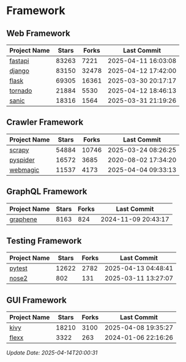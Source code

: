 # Framework

## Web Framework
| Project Name | Stars | Forks | Last Commit |
| ------------ | ----- | ----- | ----------- |
| [fastapi](https://github.com/fastapi/fastapi) | 83263 | 7221 | 2025-04-11 16:03:08 |
| [django](https://github.com/django/django) | 83150 | 32478 | 2025-04-12 17:42:00 |
| [flask](https://github.com/pallets/flask) | 69305 | 16361 | 2025-03-30 20:17:17 |
| [tornado](https://github.com/tornadoweb/tornado) | 21884 | 5530 | 2025-04-12 18:46:13 |
| [sanic](https://github.com/sanic-org/sanic) | 18316 | 1564 | 2025-03-31 21:19:26 |

## Crawler Framework
| Project Name | Stars | Forks | Last Commit |
| ------------ | ----- | ----- | ----------- |
| [scrapy](https://github.com/scrapy/scrapy) | 54884 | 10746 | 2025-03-24 08:26:25 |
| [pyspider](https://github.com/binux/pyspider) | 16572 | 3685 | 2020-08-02 17:34:20 |
| [webmagic](https://github.com/code4craft/webmagic) | 11537 | 4173 | 2025-04-04 09:33:13 |

## GraphQL Framework
| Project Name | Stars | Forks | Last Commit |
| ------------ | ----- | ----- | ----------- |
| [graphene](https://github.com/graphql-python/graphene) | 8163 | 824 | 2024-11-09 20:43:17 |

## Testing Framework
| Project Name | Stars | Forks | Last Commit |
| ------------ | ----- | ----- | ----------- |
| [pytest](https://github.com/pytest-dev/pytest) | 12622 | 2782 | 2025-04-13 04:48:41 |
| [nose2](https://github.com/nose-devs/nose2) | 802 | 131 | 2025-03-11 13:27:07 |

## GUI Framework
| Project Name | Stars | Forks | Last Commit |
| ------------ | ----- | ----- | ----------- |
| [kivy](https://github.com/kivy/kivy) | 18210 | 3100 | 2025-04-08 19:35:27 |
| [flexx](https://github.com/flexxui/flexx) | 3322 | 263 | 2024-01-06 22:16:26 |

*Update Date: 2025-04-14T20:00:31*